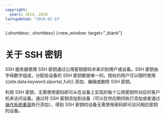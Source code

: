 ```yaml
---
copyright:
  years: 2014, 2018
lastupdated: "2018-02-23"
---
```


{:shortdesc: .shortdesc}
{:new_window: target="_blank"}

# 关于 SSH 密钥 

SSH 服务器使用 SSH 密钥通过公用密钥密码术来识别用户或设备。SSH 密钥由字母数字组成，分配给设备的 SSH 密钥都是唯一的。授权的用户可以随时使用 {{site.data.keyword.slportal_full}} 添加、编辑或删除 SSH 密钥。

利用 SSH 密钥，无需使用密码即可从在设备上实现的每个公用密钥所对应的客户机来访问设备。通过将 SSH 密钥添加到设备（可以在供应期间执行添加或者通过[操作系统重装](../software/vsi_reload_os.html)执行添加），得到 SSH 密钥的设备无需使用密码即可访问相应密钥的设备。
